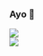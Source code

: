 ### Ayo 👋
[![](https://github-readme-stats.vercel.app/api?username=lorddeathunter&show_icons=true&theme=radical)](https://github.com/anuraghazra/github-readme-stats)\
[![](https://github-readme-stats.vercel.app/api/top-langs/?username=lorddeathunter&layout=compact&theme=radical)](https://github.com/anuraghazra/github-readme-stats)
